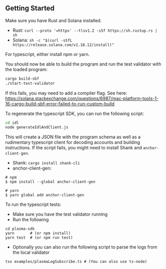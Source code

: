 ## Getting Started

Make sure you have Rust and Solana installed.
- Rust: `curl --proto '=https' --tlsv1.2 -sSf https://sh.rustup.rs | sh`
- Solana: `sh -c "$(curl -sSfL https://release.solana.com/v1.18.12/install)"`

For typescript, either install npm or yarn.

You should now be able to build the program and run the test validator with the loaded program:
```bash
cargo build-sbf
./start-test-validator
```

If this fails, you may need to add a compiler flag. See here: https://solana.stackexchange.com/questions/6987/mac-platform-tools-1-16-cargo-build-sbf-error-failed-to-run-custom-build

To regenerate the typescript SDK, you can run the following script:
```bash
cd idl
node generateIdlAndClient.js
```

This will create a JSON file with the program schema as well as a rudimentary typescript client for decoding accounts and building instructions. If the script fails, you might need to install Shank and `anchor-client-gen`.
- Shank: `cargo install shank-cli`
- anchor-client-gen:
```
# npm
$ npm install --global anchor-client-gen

# yarn
$ yarn global add anchor-client-gen
```

To run the typescript tests:
- Make sure you have the test validator running
- Run the following
```
cd plasma-sdk
yarn       # (or npm install)
yarn test  # (or npm run test)
```

- Optionally you can also run the following script to parse the logs from the local validator
```
tsx examples/plasmaLogSubscribe.ts # (You can also use ts-node)
```
